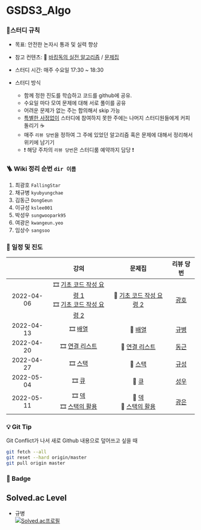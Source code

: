 # GSDS3_Algo
### :pencil:스터디 규칙

- 목표: 안전한 논자시 통과 및 실력 향상

- 참고 컨텐츠: :book: [바킹독의 실전 알고리즘](https://www.youtube.com/watch?v=LcOIobH7ues&list=PLtqbFd2VIQv4O6D6l9HcD732hdrnYb6CY) / [문제집](https://github.com/encrypted-def/basic-algo-lecture/blob/master/workbook.md)

- 스터디 시간: 매주 수요일 17:30 ~ 18:30
- 스터디 방식
  - 함께 정한 진도를 학습하고 코드를 github에 공유.
  - 수요일 마다 모여 문제에 대해 서로 풀이를 공유
  - 어려운 문제가 없는 주는 합의해서 skip 가능
  - <u>특별한 사정없이</u> 스터디에 참여하지 못한 주에는 나머지 스터디원들에게 커피 돌리기 :coffee: 
  - 매주 `리뷰 당번`을 정하여 그 주에 있었던 알고리즘 혹은 문제에 대해서 정리해서 위키에 남기기
  - :exclamation: 해당 주차의 `리뷰 당번`은 스터디룸 예약까지 담당 :exclamation:


### 🪜 Wiki 정리 순번 `dir 이름`
1. 최광호 `FallingStar`
2. 채규병 `kyubyungchae`
3. 김동근 `DongGeun`
4. 이규성 `kslee001`
5. 박성우 `sungwoopark95`
6. 여광은 `kwangeun.yeo`
7. 임상수 `sangsoo`


### :calendar: 일정 및 진도

|            |                             강의                             |                            문제집                            |                 리뷰 당번                 |
| :--------: | :----------------------------------------------------------: | :----------------------------------------------------------: | :---------------------------------------: |
| 2022-04-06 | :film_strip: [기초 코드 작성 요령 1](https://youtu.be/9MMKsrvRiw4)<br>  :film_strip: [기초 코드 작성 요령 2](https://youtu.be/6lhVHP8bkPA) | :bookmark_tabs: [기초 코드 작성 요령 2](https://www.acmicpc.net/workbook/view/7306) | [광호](https://github.com/FallingStar624) |
| 2022-04-13 | :film_strip: [배열](https://www.youtube.com/watch?v=mBeyFsHqzHg&list=PLtqbFd2VIQv4O6D6l9HcD732hdrnYb6CY&index=4) | :bookmark_tabs: [배열](https://www.acmicpc.net/workbook/view/7307) |     [규병](https://github.com/qqplot)     |
| 2022-04-20 | :film_strip: [연결 리스트](https://youtu.be/C6MX5u7r72E) | :bookmark_tabs: [연결 리스트](https://www.acmicpc.net/workbook/view/7308) |     [동근](https://github.com/DongGeun)     
| 2022-04-27 | :film_strip: [스택](https://www.youtube.com/watch?v=0DsyCXIN7Wg) | :bookmark_tabs: [스택](https://www.acmicpc.net/workbook/view/7309) |     [규성](https://github.com/kslee001)     |
| 2022-05-04 | :film_strip: [큐](https://www.youtube.com/watch?v=D_fwSy5tRAY) | :bookmark_tabs: [큐](https://www.acmicpc.net/workbook/view/7310) |     [성우](https://github.com/sungwoopark95)     |
| 2022-05-11 | :film_strip: [덱](https://www.youtube.com/watch?v=0mEzJ4S1d8o)<br> :film_strip: [스택의 활용](https://www.youtube.com/watch?v=cdjjk-ryPKc) | :bookmark_tabs: [덱](https://www.acmicpc.net/workbook/view/7311)<br> :bookmark_tabs: [스택의 활용](https://www.acmicpc.net/workbook/view/7312) |     [광은](https://github.com/yeokwangeun)     |

### :bulb: Git Tip
Git Conflict가 나서 새로 Github 내용으로 덮어쓰고 싶을 때

```sh
git fetch --all
git reset --hard origin/master
git pull origin master
```


### :1st_place_medal: Badge

## Solved.ac Level
- 규병<br/>
[![Solved.ac프로필](http://mazassumnida.wtf/api/generate_badge?boj=qq_plot)](https://solved.ac/qq_plot)

